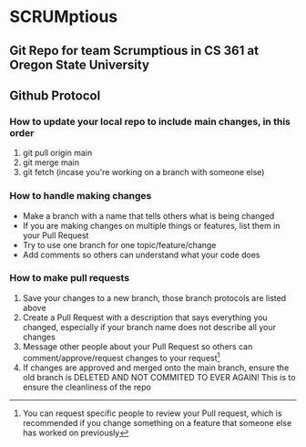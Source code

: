# **SCRUMptious**

## **Git Repo for team Scrumptious in CS 361 at Oregon State University**

## Github Protocol

### How to update your local repo to include main changes, in this order

1. git pull origin main
2. git merge main
3. git fetch (incase you're working on a branch with someone else)

### How to handle making changes

- Make a branch with a name that tells others what is being changed
- If you are making changes on multiple things or features, list them in your Pull Request
- Try to use one branch for one topic/feature/change
- Add comments so others can understand what your code does

### How to make pull requests

1. Save your changes to a new branch, those branch protocols are listed above
2. Create a Pull Request with a description that says everything you changed, especially if your branch name does not describe all your changes
3. Message other people about your Pull Request so others can comment/approve/request changes to your request[^1]
4. If changes are approved and merged onto the main branch, ensure the old branch is DELETED AND NOT COMMITED TO EVER AGAIN! This is to ensure the cleanliness of the repo

[^1]: You can request specific people to review your Pull request, which is recommended if you change something on a feature that someone else has worked on previously
